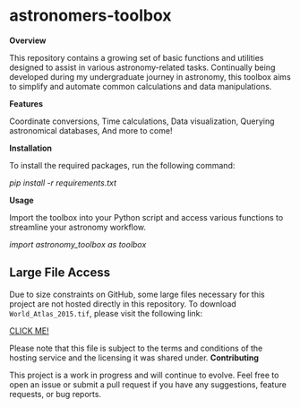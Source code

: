 # astronomers-toolbox
**Overview**

This repository contains a growing set of basic functions and utilities designed to assist in various astronomy-related tasks. Continually being developed during my undergraduate journey in astronomy, this toolbox aims to simplify and automate common calculations and data manipulations.

**Features**

Coordinate conversions,
Time calculations,
Data visualization,
Querying astronomical databases,
And more to come!

**Installation**

To install the required packages, run the following command:

_pip install -r requirements.txt_

**Usage**

Import the toolbox into your Python script and access various functions to streamline your astronomy workflow.

_import astronomy_toolbox as toolbox_

## Large File Access

Due to size constraints on GitHub, some large files necessary for this project are not hosted directly in this repository. To download `World_Atlas_2015.tif`, please visit the following link:

[CLICK ME!](https://www2.lightpollutionmap.info/data/wa_2015_original.zip)

Please note that this file is subject to the terms and conditions of the hosting service and the licensing it was shared under.
**Contributing**

This project is a work in progress and will continue to evolve. Feel free to open an issue or submit a pull request if you have any suggestions, feature requests, or bug reports.
